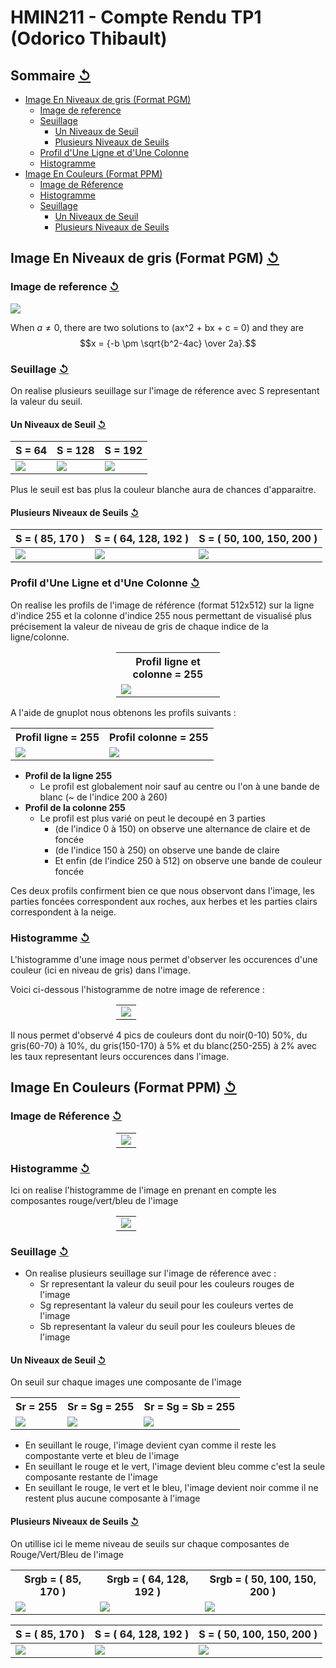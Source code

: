 # HMIN211 - Compte Rendu TP1 (Odorico Thibault)

## Sommaire [↺](#sommaire-)

- [Image En Niveaux de gris (Format PGM)](#image-en-niveaux-de-gris-format-pgm-)
	- [Image de reference](#image-de-reference-)
	- [Seuillage](#seuillage-)
		- [Un Niveaux de Seuil](#un-niveaux-de-seuil-)
		- [Plusieurs Niveaux de Seuils](#plusieurs-niveaux-de-seuils-)
	- [Profil d'Une Ligne et d'Une Colonne](#profil-d-une-ligne-et-d-une-colonne-)
	- [Histogramme](#histogramme)
- [Image En Couleurs (Format PPM)](#image-en-couleurs-format-ppm-)
	- [Image de Réference](#image-de-réference-)
	- [Histogramme](#histogramme-)
	- [Seuillage](#seuillage-)
		- [Un Niveaux de Seuil](#un-niveaux-de-seuil-)
		- [Plusieurs Niveaux de Seuils](#plusieurs-niveaux-de-seuils-)

## Image En Niveaux de gris (Format PGM) [↺](#sommaire-)

### Image de reference [↺](#sommaire-)

<style type='text/css'>
img {
  display: block;
  margin-left: auto;
  margin-right: auto;
}

 table {
   margin-left:auto; 
   margin-right:auto;
   width:100%;
 }
</style>

![](images/02.jpg)

When $a \ne 0$, there are two solutions to \(ax^2 + bx + c = 0\) and they are
$$x = {-b \pm \sqrt{b^2-4ac} \over 2a}.$$

### Seuillage [↺](#sommaire-)

On realise plusieurs seuillage sur l'image de réference avec S representant la valeur du seuil.

#### Un Niveaux de Seuil [↺](#sommaire-)

| S = 64                | S = 128                 | S = 192                     |
| ----------------      | ----------------------- | --------------------------- |
| ![](images/02_64.jpg) | ![](images/02_128.jpg)  | ![](images/02_192.jpg)      |

Plus le seuil est bas plus la couleur blanche aura de chances d'apparaitre.

#### Plusieurs Niveaux de Seuils [↺](#sommaire-)

| S = ( 85, 170 )           | S = ( 64, 128, 192 )          | S = ( 50, 100, 150, 200 )         |
| ----------------          | -----------------------       | ---------------------------       |
| ![](images/02_85_170.jpg) | ![](images/02_64_128_192.jpg) | ![](images/02_50_100_150_200.jpg) |

### Profil d'Une Ligne et d'Une Colonne [↺](#sommaire-)

On realise les profils de l'image de référence (format 512x512) sur la ligne d'indice 255 et la colonne d'indice 255 nous permettant de visualisé plus précisement la valeur de niveau de gris de chaque indice de la ligne/colonne.

<table style="width:33%" align="center">
	<tr>
		<th>Profil ligne et colonne = 255</th>
    </tr>
	<tr>
		<td><img src="images/02_profil.gif"/></td>
	</tr>
</table>

A l'aide de gnuplot nous obtenons les profils suivants :

<table>
    <tr>
		<th>Profil ligne = 255</th>
		<th>Profil colonne = 255</th>
    </tr>
	<tr>
		<td><img src="images/02_profil_raw_255.png"/></td>
		<td><img src="images/02_profil_col_255.png"/></td>
	</tr>
</table>

- **Profil de la ligne 255**
	- Le profil est globalement noir sauf au centre ou l'on à une bande de blanc (~ de l'indice 200 à 260)
- **Profil de la colonne 255**
	- Le profil est plus varié on peut le decoupé en 3 parties
		- (de l'indice 0 à 150) on observe une alternance de claire et de foncée
		- (de l'indice 150 à 250) on observe une bande de claire
		- Et enfin (de l'indice 250 à 512) on observe une bande de couleur foncée

Ces deux profils confirment bien ce que nous observont dans l'image, les parties foncées correspondent aux roches, aux herbes et les parties clairs correspondent à la neige.

### Histogramme [↺](#sommaire-)

L'histogramme d'une image nous permet d'observer les occurences d'une couleur (ici en niveau de gris) dans l'image.

Voici ci-dessous l'histogramme de notre image de reference :

<table style="width:33%" align="center">
	<tr>
		<td><img src="images/02_histo.png"/></td>
	</tr>
</table>

Il nous permet d'observé 4 pics de couleurs dont du noir(0-10) 50%, du gris(60-70) à 10%, du gris(150-170) à 5% et du blanc(250-255) à 2% avec les taux representant leurs occurences dans l'image.

## Image En Couleurs (Format PPM) [↺](#sommaire-)

### Image de Réference [↺](#sommaire-)

<table style="width:33%" align="center">
	<tr>
		<td><img src="images/lena.jpg"/></td>
	</tr>
</table>

### Histogramme [↺](#sommaire-)

Ici on realise l'histogramme de l'image en prenant en compte les composantes rouge/vert/bleu de l'image

<table style="width:33%" align="center">
	<tr>
		<td><img src="images/lena_histo.png"/></td>
	</tr>
</table>

### Seuillage [↺](#sommaire-)

- On realise plusieurs seuillage sur l'image de réference avec :
	- Sr representant la valeur du seuil pour les couleurs rouges de l'image
	- Sg representant la valeur du seuil pour les couleurs vertes de l'image
	- Sb representant la valeur du seuil pour les couleurs bleues de l'image

#### Un Niveaux de Seuil [↺](#sommaire-)

On seuil sur chaque images une composante de l'image

<table>
    <tr>
		<th>Sr = 255</th>
		<th>Sr = Sg = 255</th>
		<th>Sr = Sg = Sb = 255</th>
    </tr>
	<tr>
		<td><img src="images/lena_seuil_r.jpg"/></td>
		<td><img src="images/lena_seuil_rg.jpg"/></td>
		<td><img src="images/lena_seuil_rgb.jpg"/></td>
	</tr>
</table>

- En seuillant le rouge, l'image devient cyan comme il reste les compostante verte et bleu de l'image
- En seuillant le rouge et le vert, l'image devient bleu comme c'est la seule composante restante de l'image
- En seuillant le rouge, le vert et le bleu, l'image devient noir comme il ne restent plus aucune composante à l'image

#### Plusieurs Niveaux de Seuils [↺](#sommaire-)

On utillise ici le meme niveau de seuils sur chaque composantes de Rouge/Vert/Bleu de l'image

<table align="center">
    <tr>
		<th>Srgb = ( 85, 170 )</th>
		<th>Srgb = ( 64, 128, 192 )</th>
		<th>Srgb = ( 50, 100, 150, 200 )</th>
    </tr>
	<tr>
		<td><img src="images/lena_seuil_rgb_85_170.jpg"/></td>
		<td><img src="images/lena_seuil_rgb_64_128_192.jpg"/></td>
		<td><img src="images/lena_seuil_rgb_50_100_150_200.jpg"/></td>
	</tr>
</table>

| S = ( 85, 170 )           | S = ( 64, 128, 192 )          | S = ( 50, 100, 150, 200 )         |
| ----------------          | -----------------------       | ---------------------------       |
| ![](images/lena_seuil_rgb_85_170.jpg) | ![](images/lena_seuil_rgb_64_128_192.jpg) | ![](images/lena_seuil_rgb_50_100_150_200.jpg) |
